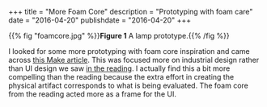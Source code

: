 +++
title = "More Foam Core"
description = "Prototyping with foam care"
date = "2016-04-20"
publishdate = "2016-04-20"
+++

{{% fig "foamcore.jpg" %}}**Figure 1** A lamp prototype.{{% /fig %}}

I looked for some more prototyping with foam core inspiration and came across
[this Make
article](http://makezine.com/2015/08/27/heres-why-you-should-prototype-with-foamcore/).
This was focused more on industrial design rather than UI design we saw [in the
reading](/hcc-613/reading/foam-core/). I actually find this a bit more
compelling than the reading because the extra effort in creating the physical
artifact corresponds to what is being evaluated. The foam core from the reading
acted more as a frame for the UI. 
